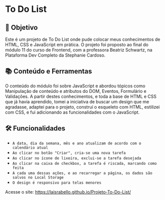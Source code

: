 # To Do List

## 🎯 Objetivo
Este é um projeto de To Do List onde pude colocar meus conhecimentos de HTML, CSS e JavaScript em prática. O projeto foi proposto ao final do módulo 11 do curso de Frontend, com a professora Beatriz Schwartz, na Plataforma Dev Completo da Stephanie Cardoso. 

## 📚 Conteúdo e Ferramentas
O conteúdo do módulo foi sobre JavaScript e abordou tópicos como Manipulação de conteúdo e atributos do DOM, Eventos, Formulário e Validações. A partir destes conhecimentos, e toda a base de HTML e CSS que já havia aprendido, tomei a iniciativa de buscar um design que me agradasse, adaptei para o projeto, construí o esqueleto com HTML, estilizei com CSS, e fui adicionando as funcionalidades com o JavaScript.

## 🛠️ Funcionalidades
- `A data, dia da semana, mês e ano atualizam de acordo com o calendário atual`
- `Ao clicar no botão "Criar", cria-se uma nova tarefa`
- `Ao clicar no ícone de lixeira, exclui-se a tarefa desejada`
- `Ao clicar na caixa de checkbox, a tarefa é riscada, marcando como feita`
- `A cada uma dessas ações, e ao recarregar a página, os dados são salvos no Local Storage`
- `O design é responsivo para telas menores`

Acesse o site: https://laisrabello.github.io/Projeto-To-Do-List/
